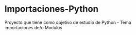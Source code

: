 # Importaciones-Python
Proyecto que tiene como objetivo de estudio de Python - Tema importaciones de/o Modulos 
